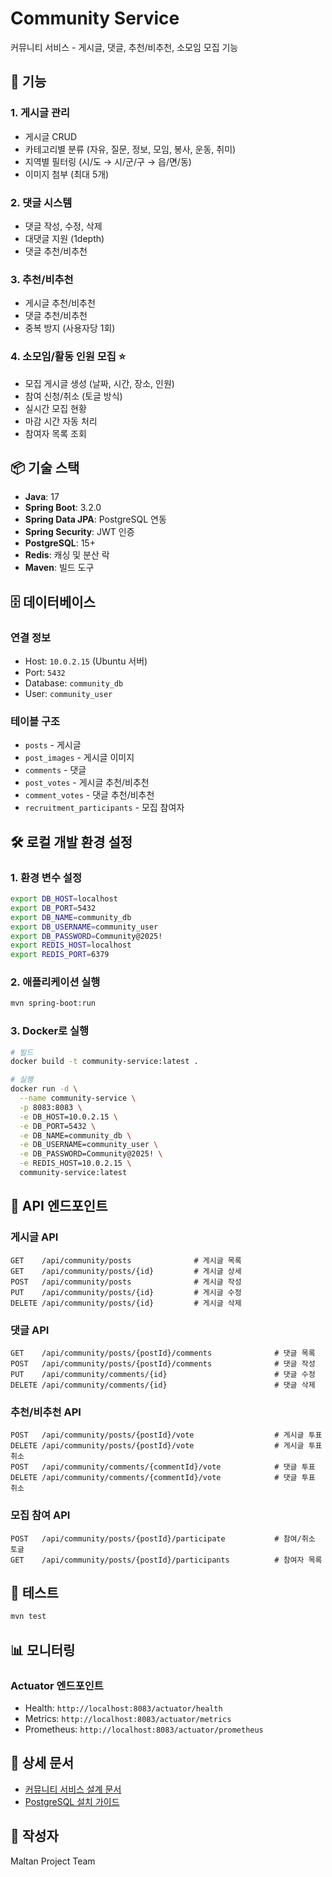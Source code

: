 # Community Service

커뮤니티 서비스 - 게시글, 댓글, 추천/비추천, 소모임 모집 기능

## 🚀 기능

### 1. 게시글 관리
- 게시글 CRUD
- 카테고리별 분류 (자유, 질문, 정보, 모임, 봉사, 운동, 취미)
- 지역별 필터링 (시/도 → 시/군/구 → 읍/면/동)
- 이미지 첨부 (최대 5개)

### 2. 댓글 시스템
- 댓글 작성, 수정, 삭제
- 대댓글 지원 (1depth)
- 댓글 추천/비추천

### 3. 추천/비추천
- 게시글 추천/비추천
- 댓글 추천/비추천
- 중복 방지 (사용자당 1회)

### 4. 소모임/활동 인원 모집 ⭐
- 모집 게시글 생성 (날짜, 시간, 장소, 인원)
- 참여 신청/취소 (토글 방식)
- 실시간 모집 현황
- 마감 시간 자동 처리
- 참여자 목록 조회

## 📦 기술 스택

- **Java**: 17
- **Spring Boot**: 3.2.0
- **Spring Data JPA**: PostgreSQL 연동
- **Spring Security**: JWT 인증
- **PostgreSQL**: 15+
- **Redis**: 캐싱 및 분산 락
- **Maven**: 빌드 도구

## 🗄️ 데이터베이스

### 연결 정보
- Host: `10.0.2.15` (Ubuntu 서버)
- Port: `5432`
- Database: `community_db`
- User: `community_user`

### 테이블 구조
- `posts` - 게시글
- `post_images` - 게시글 이미지
- `comments` - 댓글
- `post_votes` - 게시글 추천/비추천
- `comment_votes` - 댓글 추천/비추천
- `recruitment_participants` - 모집 참여자

## 🛠️ 로컬 개발 환경 설정

### 1. 환경 변수 설정

```bash
export DB_HOST=localhost
export DB_PORT=5432
export DB_NAME=community_db
export DB_USERNAME=community_user
export DB_PASSWORD=Community@2025!
export REDIS_HOST=localhost
export REDIS_PORT=6379
```

### 2. 애플리케이션 실행

```bash
mvn spring-boot:run
```

### 3. Docker로 실행

```bash
# 빌드
docker build -t community-service:latest .

# 실행
docker run -d \
  --name community-service \
  -p 8083:8083 \
  -e DB_HOST=10.0.2.15 \
  -e DB_PORT=5432 \
  -e DB_NAME=community_db \
  -e DB_USERNAME=community_user \
  -e DB_PASSWORD=Community@2025! \
  -e REDIS_HOST=10.0.2.15 \
  community-service:latest
```

## 📡 API 엔드포인트

### 게시글 API
```
GET    /api/community/posts              # 게시글 목록
GET    /api/community/posts/{id}         # 게시글 상세
POST   /api/community/posts              # 게시글 작성
PUT    /api/community/posts/{id}         # 게시글 수정
DELETE /api/community/posts/{id}         # 게시글 삭제
```

### 댓글 API
```
GET    /api/community/posts/{postId}/comments              # 댓글 목록
POST   /api/community/posts/{postId}/comments              # 댓글 작성
PUT    /api/community/comments/{id}                        # 댓글 수정
DELETE /api/community/comments/{id}                        # 댓글 삭제
```

### 추천/비추천 API
```
POST   /api/community/posts/{postId}/vote                  # 게시글 투표
DELETE /api/community/posts/{postId}/vote                  # 게시글 투표 취소
POST   /api/community/comments/{commentId}/vote            # 댓글 투표
DELETE /api/community/comments/{commentId}/vote            # 댓글 투표 취소
```

### 모집 참여 API
```
POST   /api/community/posts/{postId}/participate           # 참여/취소 토글
GET    /api/community/posts/{postId}/participants          # 참여자 목록
```

## 🧪 테스트

```bash
mvn test
```

## 📊 모니터링

### Actuator 엔드포인트
- Health: `http://localhost:8083/actuator/health`
- Metrics: `http://localhost:8083/actuator/metrics`
- Prometheus: `http://localhost:8083/actuator/prometheus`

## 📝 상세 문서

- [커뮤니티 서비스 설계 문서](../../docs/COMMUNITY_SERVICE_DESIGN.md)
- [PostgreSQL 설치 가이드](../../docs/POSTGRESQL_SETUP_GUIDE.md)

## 👥 작성자

Maltan Project Team

